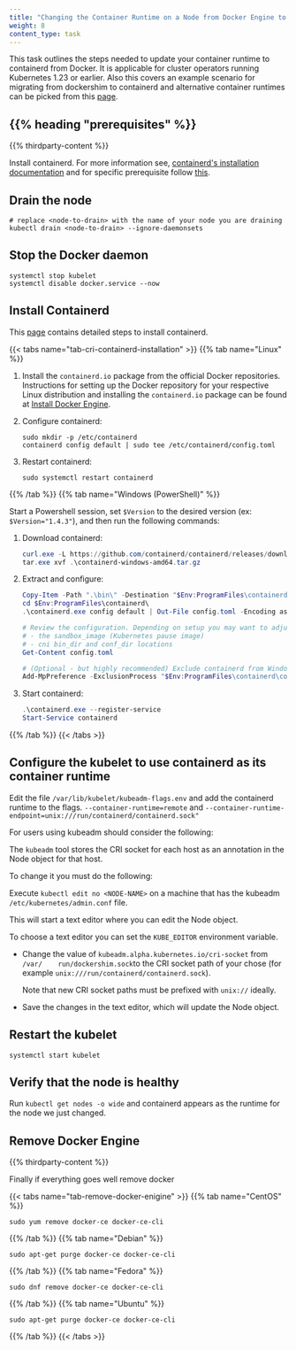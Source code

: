 ```yaml
---
title: "Changing the Container Runtime on a Node from Docker Engine to containerd"
weight: 8
content_type: task 
---
```


This task outlines the steps needed to update your container runtime to containerd from Docker. It is applicable for cluster operators running Kubernetes 1.23 or earlier. Also  this covers an example scenario for migrating from dockershim to containerd and alternative container runtimes can be picked from this [page](https://kubernetes.io/docs/setup/production-environment/container-runtimes/).

## {{% heading "prerequisites" %}}

{{% thirdparty-content %}}

Install containerd. For more information see, [containerd's installation documentation](https://containerd.io/docs/getting-started/) and for specific prerequisite follow [this](/docs/setup/production-environment/container-runtimes/#containerd).

## Drain the node 

```
# replace <node-to-drain> with the name of your node you are draining
kubectl drain <node-to-drain> --ignore-daemonsets
```
## Stop the Docker daemon

```shell
systemctl stop kubelet
systemctl disable docker.service --now
```

## Install Containerd

This [page](/docs/setup/production-environment/container-runtimes/#containerd) contains detailed steps to install containerd.

{{< tabs name="tab-cri-containerd-installation" >}}
{{% tab name="Linux" %}}

1. Install the `containerd.io` package from the official Docker repositories. 
Instructions for setting up the Docker repository for your respective Linux distribution and installing the `containerd.io` package can be found at 
[Install Docker Engine](https://docs.docker.com/engine/install/#server).

2. Configure containerd:

   ```shell
   sudo mkdir -p /etc/containerd
   containerd config default | sudo tee /etc/containerd/config.toml
   ```

3. Restart containerd:

   ```shell
   sudo systemctl restart containerd
   ```

{{% /tab %}}
{{% tab name="Windows (PowerShell)" %}}

Start a Powershell session, set `$Version` to the desired version (ex: `$Version="1.4.3"`), and then run the following commands:

1. Download containerd:

   ```powershell
   curl.exe -L https://github.com/containerd/containerd/releases/download/v$Version/containerd-$Version-windows-amd64.tar.gz -o containerd-windows-amd64.tar.gz
   tar.exe xvf .\containerd-windows-amd64.tar.gz
   ```

2. Extract and configure:

   ```powershell
   Copy-Item -Path ".\bin\" -Destination "$Env:ProgramFiles\containerd" -Recurse -Force
   cd $Env:ProgramFiles\containerd\
   .\containerd.exe config default | Out-File config.toml -Encoding ascii

   # Review the configuration. Depending on setup you may want to adjust:
   # - the sandbox_image (Kubernetes pause image)
   # - cni bin_dir and conf_dir locations
   Get-Content config.toml

   # (Optional - but highly recommended) Exclude containerd from Windows Defender Scans
   Add-MpPreference -ExclusionProcess "$Env:ProgramFiles\containerd\containerd.exe"
   ```

3. Start containerd:

   ```powershell
   .\containerd.exe --register-service
   Start-Service containerd
   ```

{{% /tab %}}
{{< /tabs >}}

## Configure the kubelet to use containerd as its container runtime

Edit the file `/var/lib/kubelet/kubeadm-flags.env` and add the containerd runtime to the flags. `--container-runtime=remote` and `--container-runtime-endpoint=unix:///run/containerd/containerd.sock"`

For users using kubeadm should consider the following:

The `kubeadm` tool stores the CRI socket for each host as an annotation in the Node object for that host.

To change it you must do the following:

Execute `kubectl edit no <NODE-NAME>` on a machine that has the kubeadm `/etc/kubernetes/admin.conf` file.

This will start a text editor where you can edit the Node object.

To choose a text editor you can set the `KUBE_EDITOR` environment variable.

- Change the value of `kubeadm.alpha.kubernetes.io/cri-socket` from `/var/    run/dockershim.sock`to the CRI socket path of your chose (for example `unix:///run/containerd/containerd.sock`).

   Note that new CRI socket paths must be prefixed with `unix://` ideally.

- Save the changes in the text editor, which will update the Node object.

## Restart the kubelet

```shell
systemctl start kubelet
```

## Verify that the node is healthy

Run `kubectl get nodes -o wide` and containerd appears as the runtime for the node we just changed.

## Remove Docker Engine

{{% thirdparty-content %}}

Finally if everything goes well remove docker

{{< tabs name="tab-remove-docker-enigine" >}}
{{% tab name="CentOS" %}}

```shell
sudo yum remove docker-ce docker-ce-cli
```
{{% /tab %}}
{{% tab name="Debian" %}}

```shell
sudo apt-get purge docker-ce docker-ce-cli
```
{{% /tab %}}
{{% tab name="Fedora" %}}

```shell
sudo dnf remove docker-ce docker-ce-cli
```
{{% /tab %}}
{{% tab name="Ubuntu" %}}

```shell
sudo apt-get purge docker-ce docker-ce-cli
```
{{% /tab %}}
{{< /tabs >}}